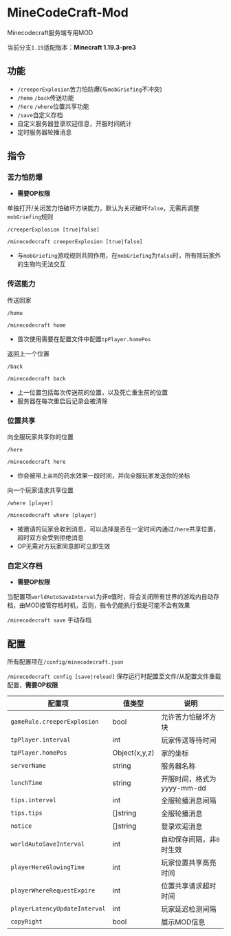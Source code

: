 # MineCodeCraft-Mod

Minecodecraft服务端专用MOD

当前分支`1.19`适配版本：**Minecraft 1.19.3-pre3**

## 功能

- `/creeperExplosion`苦力怕防爆(与`mobGriefing`不冲突)
- `/home` `/back`传送功能
- `/here` `/where`位置共享功能
- `/save`自定义存档
- 自定义服务器登录欢迎信息，开服时间统计
- 定时服务器轮播消息

## 指令

### 苦力怕防爆

- **需要OP权限**

单独打开/关闭苦力怕破坏方块能力，默认为关闭破坏`false`，无需再调整`mobGriefing`规则

`/creeperExplosion [true|false]`

`/minecodecraft creeperExplosion [true|false]`

- 与`mobGriefing`游戏规则共同作用，在`mobGriefing`为`false`时，所有除玩家外的生物均无法交互

### 传送能力

传送回家

`/home`

`/minecodecraft home`

- 首次使用需要在配置文件中配置`tpPlayer.homePos`

返回上一个位置

`/back`

`/minecodecraft back`

- 上一位置包括每次传送前的位置，以及死亡重生前的位置
- 服务器在每次重启后记录会被清除

### 位置共享

向全服玩家共享你的位置

`/here`

`/minecodecraft here`

- 你会被带上`高亮`的药水效果一段时间，并向全服玩家发送你的坐标

向一个玩家请求共享位置

`/where [player]`

`/minecodecraft where [player]`

- 被邀请的玩家会收到消息，可以选择是否在一定时间内通过`/here`共享位置，超时双方会受到拒绝消息
- OP无需对方玩家同意即可立即生效

### 自定义存档

- **需要OP权限**

当配置项`worldAutoSaveInterval`为非`0`值时，将会关闭所有世界的游戏内自动存档，由MOD接管存档时机，否则，指令仍能执行但是可能不会有效果

`/minecodecraft save` 手动存档

## 配置

所有配置项在`/config/minecodecraft.json`

`/minecodecraft config [save|reload]` 保存运行时配置至文件/从配置文件重载配置，**需要OP权限**

| 配置项                        | 值类型        | 说明                       |
| ----------------------------- | ------------- | -------------------------- |
| `gameRule.creeperExplosion`   | bool          | 允许苦力怕破坏方块         |
| `tpPlayer.interval`           | int           | 玩家传送等待时间           |
| `tpPlayer.homePos`            | Object(x,y,z) | 家的坐标                   |
| `serverName`                  | string        | 服务器名称                 |
| `lunchTime`                   | string        | 开服时间，格式为yyyy-mm-dd |
| `tips.interval`               | int           | 全服轮播消息间隔           |
| `tips.tips`                   | []string      | 全服轮播消息               |
| `notice`                      | []string      | 登录欢迎消息               |
| `worldAutoSaveInterval`       | int           | 自动保存间隔，非`0`时生效  |
| `playerHereGlowingTime`       | int           | 玩家位置共享高亮时间       |
| `playerWhereRequestExpire`    | int           | 位置共享请求超时时间       |
| `playerLatencyUpdateInterval` | int           | 玩家延迟检测间隔           |
| `copyRight`                   | bool          | 展示MOD信息                |

